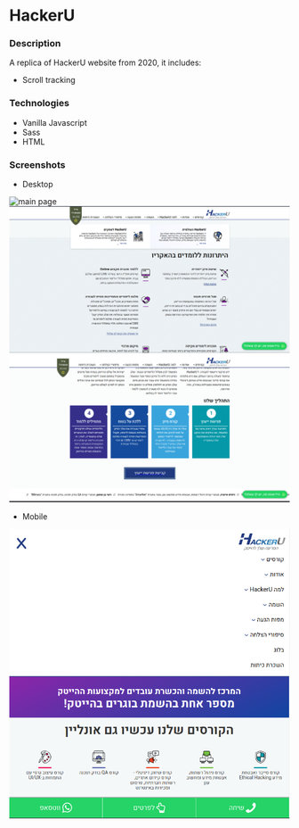 # HackerU

### Description
A replica of HackerU website from 2020, it includes:
- Scroll tracking

### Technologies
- Vanilla Javascript
- Sass
- HTML

### Screenshots

- Desktop 

![main page](/screenshots/hackru3.png)
![main page](/screenshots/hackeru4.png)
![main page](/screenshots/hackeru2.png)

- Mobile 

![main page](/screenshots/hackeru1.png)

